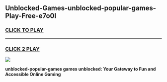 
## Unblocked-Games-unblocked-popular-games-Play-Free-e7o0l
<h3>
<a href="https://premium76.site?title=unblocked-popular-games&ref=10A">CLICK TO PLAY</a></h3>
<hr>

<h3>
<a href="https://premium76.site?title=unblocked-popular-games&ref=10A">CLICK 2 PLAY</a>
  
</h3>

<a href="https://premium76.site?title=unblocked-popular-games&ref=10A"><img src="https://clearcache.store/games.png"></a>


**unblocked-popular-games games unblocked: Your Gateway to Fun and Accessible Online Gaming**
